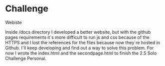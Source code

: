 # Challenge
Webiste

Inside /docs directory I developed a better website, but with the github pages requirements it´s more difficult to run js and css because of the HTTPS and I lost the references for the files because now they´re hosted in Github.
I´ll keep developing and find out a way to solve this problem. 
For now I wrote the index.html and the secondpage.html to finish the 2.5 Solo Challenge Personal.
